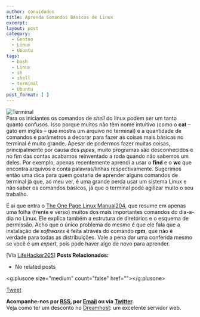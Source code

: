 ```yaml
---
author: convidados
title: Aprenda Comandos Básicos de Linux
excerpt:
layout: post
category:
  - Gentoo
  - Linux
  - Ubuntu
tags:
  - bash
  - Linux
  - sh
  - shell
  - terminal
  - Ubuntu
post_format: [ ]
---
```

![Terminal][1]  
Para os iniciantes os comandos de *shell* do linux podem ser um tanto quanto confusos. Isso porque muitos não têm nome intuitivo (como o **cat** – gato em inglês – que mostra um arquivo no terminal) e a quantidade de comandos e parâmetros a decorar para fazer as coisas mais básicas no terminal é muito grande. Apesar de podermos fazer muitas coisas, principalmente por causa dos *pipes*, muito programas são desconhecidos e no fim das contas acabamos reinventado a roda quando não sabemos um deles. Por exemplo, apenas recentemente aprendi a usar o **find** e o **wc** que encontra arquivos e conta palavras/linhas respectivamente. Sugerimos então uma dica para quem gostaria de aprender alguns comandos de terminal já que, ao meu ver, é uma grande perda usar um sistema Linux e não saber os comandos básicos, já que o terminal pode agilizar muito o seu trabalho.



É ai que entra o [The One Page Linux Manual<bbntop id="BBNNode_203"><bbnspan class="bbn_linknode">204</bbnspan></bbntop>][2], que resume em apenas uma folha (frente e verso) muitos dos mais importantes comandos do dia-a-dia no Linux. Ele explica também a estrutura de diretórios e o esquema de permissão. Acho que o único problema do mesmo é que ele fala que a instalação de *softwares* é feita através do comando **rpm**, que não é verdade para todas as distribuições. Vale a pena dar uma conferida mesmo se você é um *expert*, pois pode haver algo de novo para aprender.

[Via [LifeHacker<bbntop id="BBNNode_204"><bbnspan class="bbn_linknode">205</bbnspan></bbntop>][3]] 
**Posts Relacionados:** 
*   No related posts

<g:plusone size="medium" count="false" href=""></g:plusone> 

[Tweet][4] 





**Acompanhe-nos por [ RSS][5], por [Email][6] ou via [Twitter][7].**  
Veja como ter um desconto no [Dreamhost][8]: um excelente servidor web.

 [1]: http://vidageek.net/wp-content/uploads/2008/02/terminal.png
 [2]: http://homepage.powerup.com.au/~squadron/linux_manual_new.pdf "The One Page Linux Manual"
 [3]: http://lifehacker.com/software/linux/learn-linux-with-basic-commands-329146.php "Learn Linux with Basic Commands"
 [4]: https://twitter.com/share
 [5]: http://feeds.feedburner.com/VidaGeek
 [6]: http://feedburner.google.com/fb/a/mailverify?uri=VidaGeek&loc=pt_BR
 [7]: http://twitter.com/blogvidageek
 [8]: http://vidageek.net/dreamhost/